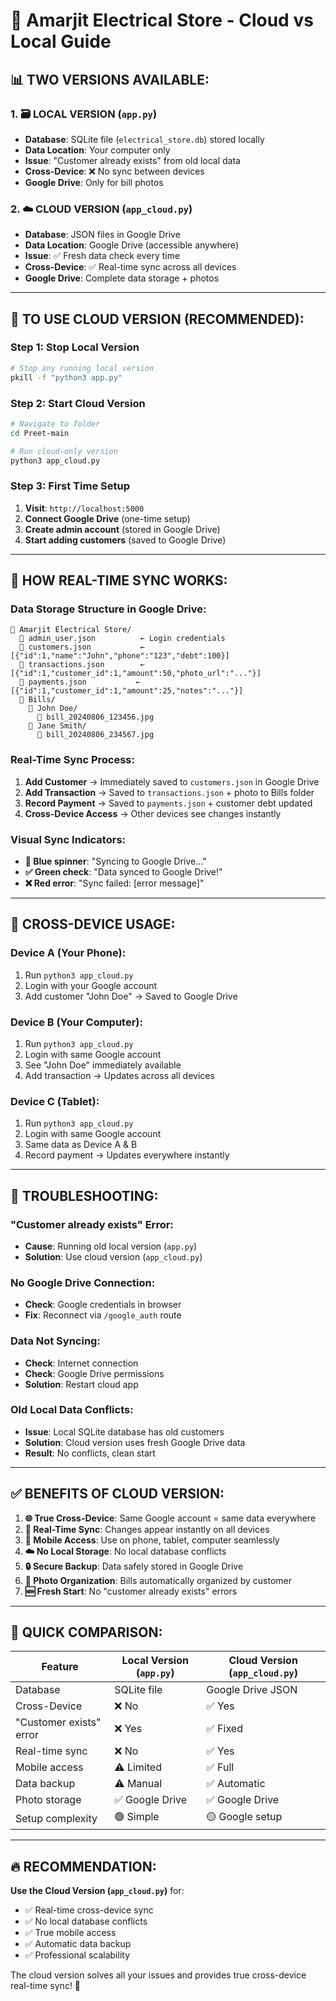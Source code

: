 # 🌟 Amarjit Electrical Store - Cloud vs Local Guide

## 📊 **TWO VERSIONS AVAILABLE:**

### **1. 🗃️ LOCAL VERSION (`app.py`)**
- **Database**: SQLite file (`electrical_store.db`) stored locally
- **Data Location**: Your computer only
- **Issue**: "Customer already exists" from old local data
- **Cross-Device**: ❌ No sync between devices
- **Google Drive**: Only for bill photos

### **2. ☁️ CLOUD VERSION (`app_cloud.py`)**
- **Database**: JSON files in Google Drive
- **Data Location**: Google Drive (accessible anywhere)
- **Issue**: ✅ Fresh data check every time
- **Cross-Device**: ✅ Real-time sync across all devices
- **Google Drive**: Complete data storage + photos

---

## 🚀 **TO USE CLOUD VERSION (RECOMMENDED):**

### **Step 1: Stop Local Version**
```bash
# Stop any running local version
pkill -f "python3 app.py"
```

### **Step 2: Start Cloud Version**
```bash
# Navigate to folder
cd Preet-main

# Run cloud-only version
python3 app_cloud.py
```

### **Step 3: First Time Setup**
1. **Visit**: `http://localhost:5000`
2. **Connect Google Drive** (one-time setup)
3. **Create admin account** (stored in Google Drive)
4. **Start adding customers** (saved to Google Drive)

---

## 🔄 **HOW REAL-TIME SYNC WORKS:**

### **Data Storage Structure in Google Drive:**
```
📁 Amarjit Electrical Store/
  📄 admin_user.json          ← Login credentials
  📄 customers.json           ← [{"id":1,"name":"John","phone":"123","debt":100}]
  📄 transactions.json        ← [{"id":1,"customer_id":1,"amount":50,"photo_url":"..."}]
  📄 payments.json           ← [{"id":1,"customer_id":1,"amount":25,"notes":"..."}]
  📁 Bills/
    📁 John Doe/
      📄 bill_20240806_123456.jpg
    📁 Jane Smith/
      📄 bill_20240806_234567.jpg
```

### **Real-Time Sync Process:**
1. **Add Customer** → Immediately saved to `customers.json` in Google Drive
2. **Add Transaction** → Saved to `transactions.json` + photo to Bills folder
3. **Record Payment** → Saved to `payments.json` + customer debt updated
4. **Cross-Device Access** → Other devices see changes instantly

### **Visual Sync Indicators:**
- **🔄 Blue spinner**: "Syncing to Google Drive..."
- **✅ Green check**: "Data synced to Google Drive!"
- **❌ Red error**: "Sync failed: [error message]"

---

## 📱 **CROSS-DEVICE USAGE:**

### **Device A (Your Phone):**
1. Run `python3 app_cloud.py`
2. Login with your Google account
3. Add customer "John Doe" → Saved to Google Drive

### **Device B (Your Computer):**
1. Run `python3 app_cloud.py`
2. Login with same Google account
3. See "John Doe" immediately available
4. Add transaction → Updates across all devices

### **Device C (Tablet):**
1. Run `python3 app_cloud.py`
2. Login with same Google account
3. Same data as Device A & B
4. Record payment → Updates everywhere instantly

---

## 🔧 **TROUBLESHOOTING:**

### **"Customer already exists" Error:**
- **Cause**: Running old local version (`app.py`)
- **Solution**: Use cloud version (`app_cloud.py`)

### **No Google Drive Connection:**
- **Check**: Google credentials in browser
- **Fix**: Reconnect via `/google_auth` route

### **Data Not Syncing:**
- **Check**: Internet connection
- **Check**: Google Drive permissions
- **Solution**: Restart cloud app

### **Old Local Data Conflicts:**
- **Issue**: Local SQLite database has old customers
- **Solution**: Cloud version uses fresh Google Drive data
- **Result**: No conflicts, clean start

---

## ✅ **BENEFITS OF CLOUD VERSION:**

1. **🌐 True Cross-Device**: Same Google account = same data everywhere
2. **🔄 Real-Time Sync**: Changes appear instantly on all devices
3. **📱 Mobile Access**: Use on phone, tablet, computer seamlessly
4. **☁️ No Local Storage**: No local database conflicts
5. **🔒 Secure Backup**: Data safely stored in Google Drive
6. **📸 Photo Organization**: Bills automatically organized by customer
7. **🆕 Fresh Start**: No "customer already exists" errors

---

## 🎯 **QUICK COMPARISON:**

| Feature | Local Version (`app.py`) | Cloud Version (`app_cloud.py`) |
|---------|-------------------------|--------------------------------|
| Database | SQLite file | Google Drive JSON |
| Cross-Device | ❌ No | ✅ Yes |
| "Customer exists" error | ❌ Yes | ✅ Fixed |
| Real-time sync | ❌ No | ✅ Yes |
| Mobile access | ⚠️ Limited | ✅ Full |
| Data backup | ⚠️ Manual | ✅ Automatic |
| Photo storage | ✅ Google Drive | ✅ Google Drive |
| Setup complexity | 🟢 Simple | 🟡 Google setup |

---

## 🔥 **RECOMMENDATION:**

**Use the Cloud Version (`app_cloud.py`)** for:
- ✅ Real-time cross-device sync
- ✅ No local database conflicts  
- ✅ True mobile access
- ✅ Automatic data backup
- ✅ Professional scalability

The cloud version solves all your issues and provides true cross-device real-time sync! 🎉